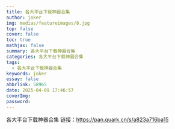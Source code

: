 ```yaml
---
title: 各大平台下载神器合集
author: joker
img: medias/featureimages/8.jpg
top: false
cover: false
toc: true
mathjax: false
summary: 各大平台下载神器合集
categories: 各大平台下载神器合集
tags:
  - 各大平台下载神器合集
keywords: joker
essay: false
abbrlink: 58965
date: 2025-04-09 17:46:57
coverImg:
password:
---
```


各大平台下载神器合集
链接：https://pan.quark.cn/s/a823a716ba15
